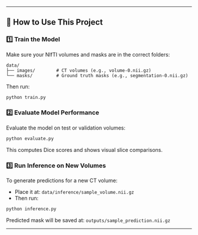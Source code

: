---

## 🚀 How to Use This Project

### 1️⃣ Train the Model
Make sure your NIfTI volumes and masks are in the correct folders:
```
data/
├── images/        # CT volumes (e.g., volume-0.nii.gz)
└── masks/         # Ground truth masks (e.g., segmentation-0.nii.gz)
```

Then run:
```bash
python train.py
```

### 2️⃣ Evaluate Model Performance
Evaluate the model on test or validation volumes:
```bash
python evaluate.py
```
This computes Dice scores and shows visual slice comparisons.

### 3️⃣ Run Inference on New Volumes
To generate predictions for a new CT volume:
- Place it at: `data/inference/sample_volume.nii.gz`
- Then run:
```bash
python inference.py
```
Predicted mask will be saved at: `outputs/sample_prediction.nii.gz`

---